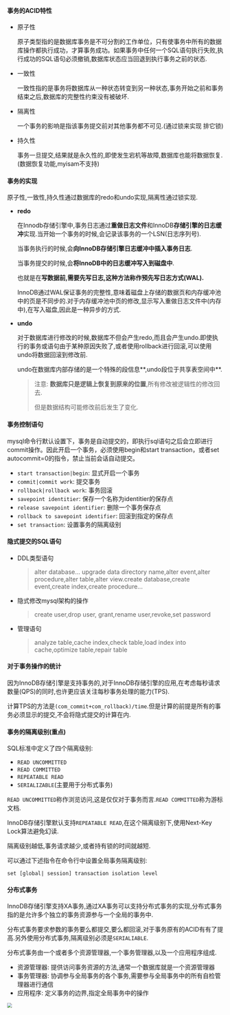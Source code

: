 #### 事务的ACID特性

+ 原子性

  原子类型指的是数据库事务是不可分割的工作单位，只有使事务中所有的数据库操作都执行成功，才算事务成功。如果事务中任何一个SQL语句执行失败,执行成功的SQL语句必须撤销,数据库状态应当回退到执行事务之前的状态.

+ 一致性

  一致性指的是事务将数据库从一种状态转变到另一种状态,事务开始之前和事务结束之后,数据库的完整性约束没有被破坏.

+ 隔离性

  一个事务的影响是指该事务提交前对其他事务都不可见.(通过锁来实现 排它锁)

+ 持久性

  事务一旦提交,结果就是永久性的,即使发生宕机等故障,数据库也能将数据恢复. (数据恢复功能,myisam不支持)

#### 事务的实现

原子性,一致性,持久性通过数据库的redo和undo实现,隔离性通过锁实现.

+ **redo**

  在Innodb存储引擎中,事务日志通过**重做日志文件**和InnoDB**存储引擎的日志缓冲**实现.当开始一个事务的时候,会记录该事务的一个LSN(日志序列号).

  当事务执行的时候,会**向InnoDB存储引擎日志缓冲中插入事务日志**.

  当事务提交的时候,会**将InnoDB中的日志缓冲写入到磁盘中**.

  也就是在**写数据前,需要先写日志,这种方法称作预先写日志方式(WAL).**

  InnoDB通过WAL保证事务的完整性,意味着磁盘上存储的数据页和内存缓冲池中的页是不同步的.对于内存缓冲池中页的修改,显示写入重做日志文件中(内存中),在写入磁盘,因此是一种异步的方式.

+ **undo**

  对于数据库进行修改的时候,数据库不但会产生redo,而且会产生undo.即使执行的事务或语句由于某种原因失败了,或者使用rollback进行回滚,可以使用undo将数据回滚到修改前.

  undo在数据库内部存储的是一个特殊的段信息**,undo段位于共享表空间中**.

  > 注意: **数据库只是逻辑上恢复到原来的位置**,所有修改被逻辑性的修改回去.
  >
  > 但是数据结构可能修改前后发生了变化.

#### 事务控制语句

mysql命令行默认设置下，事务是自动提交的，即执行sql语句之后会立即进行commit操作。因此开启一个事务，必须使用begin和start transaction，或者set autocommit=0的指令，禁止当前会话自动提交。

+ `start transaction|begin`: 显式开启一个事务
+ `commit|commit work`:  提交事务
+ `rollback|rollback work`: 事务回滚
+ `savepoint identitier`: 保存一个名称为identitier的保存点
+ `release savepoint identifier`: 删除一个事务保存点
+ `rollback to savepoint identifier`: 回滚到指定的保存点
+ `set transaction`: 设置事务的隔离级别  

#### 隐式提交的SQL语句

+ DDL类型语句

  >alter database... upgrade data directory name,alter event,alter procedure,alter table,alter view.create database,create event,create index,create procedure...

+ 隐式修改mysql架构的操作

  > create user,drop user, grant,rename user,revoke,set password

+ 管理语句

  > analyze table,cache index,check table,load index into cache,optimize table,repair table

#### 对于事务操作的统计

因为InnoDB存储引擎是支持事务的,对于InnoDB存储引擎的应用,在考虑每秒请求数量(QPS)的同时,也许更应该关注每秒事务处理的能力(TPS).

计算TPS的方法是`(com_commit+com_rollback)/time`.但是计算的前提是所有的事务必须显示的提交,不会将隐式提交的计算在内.

#### 事务的隔离级别(重点)

SQL标准中定义了四个隔离级别:

+ `READ UNCOMMITTED`
+ `READ COMMITTED`
+ `REPEATABLE READ`
+ `SERIALIZABLE`(主要用于分布式事务)

`READ UNCOMMITTED`称作浏览访问,这是仅仅对于事务而言.`READ COMMITTED`称为游标文档.

InnoDB存储引擎默认支持`REPEATABLE READ`,在这个隔离级别下,使用Next-Key Lock算法避免幻读.

隔离级别越低,事务请求越少,或者持有锁的时间就越短.

可以通过下述指令在命令行中设置全局事务隔离级别:

```shell
set [global| session] transaction isolation level
```

#### 分布式事务

InnoDB存储引擎支持XA事务,通过XA事务可以支持分布式事务的实现,分布式事务指的是允许多个独立的事务资源参与一个全局的事务中.

分布式事务要求参数的事务要么都提交,要么都回滚,对于事务原有的ACID有有了提高.另外使用分布式事务,隔离级别必须是`SERIALIABLE`.

分布式事务由一个或者多个资源管理器,一个事务管理器,以及一个应用程序组成.

+ 资源管理器: 提供访问事务资源的方法,通常一个数据库就是一个资源管理器
+ 事务管理器: 协调参与全局事务的各个事务,需要参与全局事务中的所有自检管理器进行通信
+ 应用程序: 定义事务的边界,指定全局事务中的操作

<img src="E:\截图文件\分布式事务模型.png" style="zoom:67%;" />

